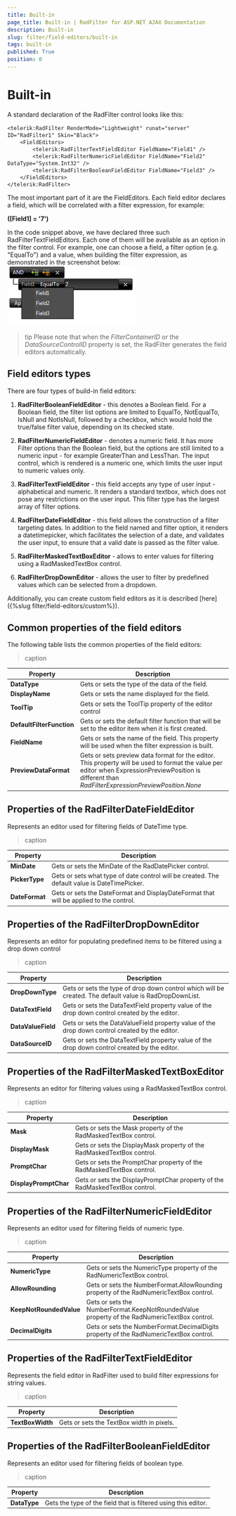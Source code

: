 ```yaml
---
title: Built-in
page_title: Built-in | RadFilter for ASP.NET AJAX Documentation
description: Built-in
slug: filter/field-editors/built-in
tags: built-in
published: True
position: 0
---
```


# Built-in



A standard declaration of the RadFilter control looks like this:

````ASPNET
<telerik:RadFilter RenderMode="Lightweight" runat="server" ID="RadFilter1" Skin="Black">
    <FieldEditors>
        <telerik:RadFilterTextFieldEditor FieldName="Field1" />
        <telerik:RadFilterNumericFieldEditor FieldName="Field2" DataType="System.Int32" />
        <telerik:RadFilterBooleanFieldEditor FieldName="Field3" />
    </FieldEditors>
</telerik:RadFilter>
````



The most important part of it are the FieldEditors. Each field editor declares a field, which will be correlated with a filter expression, for example:

**([Field1] = '7')**

In the code snippet above, we have declared three such RadFilterTextFieldEditors. Each one of them will be available as an option in the filter control. For example, one can choose a field, a filter option (e.g. "EqualTo") and a value, when building the filter expression, as demonstrated in the screenshot below:
![Filter expression](images/filter_expression.png)

>tip Please note that when the *FilterContainerID* or the *DataSourceControlID* property is set, the RadFilter generates the field editors automatically.
>


## Field editors types

There are four types of build-in field editors:

1. **RadFilterBooleanFieldEditor** - this denotes a Boolean field. For a Boolean field, the filter list options are limited to EqualTo, NotEqualTo, IsNull and NotIsNull, followed by a checkbox, which would hold the true/false filter value, depending on its checked state.

1. **RadFilterNumericFieldEditor** - denotes a numeric field. It has more Filter options than the Boolean field, but the options are still limited to a numeric input - for example GreaterThan and LessThan. The input control, which is rendered is a numeric one, which limits the user input to numeric values only.

1. **RadFilterTextFieldEditor** - this field accepts any type of user input - alphabetical and numeric. It renders a standard textbox, which does not pose any restrictions on the user input. This filter type has the largest array of filter options.

1. **RadFilterDateFieldEditor** - this field allows the construction of a filter targeting dates. In addition to the field named and filter option, it renders a datetimepicker, which facilitates the selection of a date, and validates the user input, to ensure that a valid date is passed as the filter value.

1. **RadFilterMaskedTextBoxEditor** - allows to enter values for filtering using a RadMaskedTextBox control.

1. **RadFilterDropDownEditor** - allows the user to filter by predefined values which can be selected from a dropdown.

Additionally, you can create custom field editors as it is described [here]({%slug filter/field-editors/custom%}).

## Common properties of the field editors

The following table lists the common properties of the field editors:


>caption  

|  **Property**  |  **Description**  |
| ------ | ------ |
| **DataType** |Gets or sets the type of the data of the field.|
| **DisplayName** |Gets or sets the name displayed for the field.|
| **ToolTip** |Gets or sets the ToolTip property of the editor control|
| **DefaultFilterFunction** |Gets or sets the default filter function that will be set to the editor item when it is first created.|
| **FieldName** |Gets or sets the name of the field. This property will be used when the filter expression is built.|
| **PreviewDataFormat** |Gets or sets preview data format for the editor. This property will be used to format the value per editor when ExpressionPreviewPosition is different than *RadFilterExpressionPreviewPosition.None* |

## Properties of the RadFilterDateFieldEditor

Represents an editor used for filtering fields of DateTime type.


>caption  

|  **Property**  |  **Description**  |
| ------ | ------ |
| **MinDate** |Gets or sets the MinDate of the RadDatePicker control.|
| **PickerType** |Gets or sets what type of date control will be created. The default value is DateTimePicker.|
| **DateFormat** |Gets or sets the DateFormat and DisplayDateFormat that will be applied to the control.|

## Properties of the RadFilterDropDownEditor

Represents an editor for populating predefined items to be filtered using a drop down control


>caption  

|  **Property**  |  **Description**  |
| ------ | ------ |
| **DropDownType** |Gets or sets the type of drop down control which will be created. The default value is RadDropDownList.|
| **DataTextField** |Gets or sets the DataTextField property value of the drop down control created by the editor.|
| **DataValueField** |Gets or sets the DataValueField property value of the drop down control created by the editor.|
| **DataSourceID** |Gets or sets the DataTextField property value of the drop down control created by the editor.|

## Properties of the RadFilterMaskedTextBoxEditor

Represents an editor for filtering values using a RadMaskedTextBox control.


>caption  

|  **Property**  |  **Description**  |
| ------ | ------ |
| **Mask** |Gets or sets the Mask property of the RadMaskedTextBox control.|
| **DisplayMask** |Gets or sets the DisplayMask property of the RadMaskedTextBox control.|
| **PromptChar** |Gets or sets the PromptChar property of the RadMaskedTextBox control.|
| **DisplayPromptChar** |Gets or sets the DisplayPromptChar property of the RadMaskedTextBox control.|

## Properties of the RadFilterNumericFieldEditor

Represents an editor used for filtering fields of numeric type.


>caption  

|  **Property**  |  **Description**  |
| ------ | ------ |
| **NumericType** |Gets or sets the NumericType property of the RadNumericTextBox control.|
| **AllowRounding** |Gets or sets the NumberFormat.AllowRounding property of the RadNumericTextBox control.|
| **KeepNotRoundedValue** |Gets or sets the NumberFormat.KeepNotRoundedValue property of the RadNumericTextBox control.|
| **DecimalDigits** |Gets or sets the NumberFormat.DecimalDigits property of the RadNumericTextBox control.|

## Properties of the RadFilterTextFieldEditor

Represents the field editor in RadFilter used to build filter expressions for string values.


>caption  

|  **Property**  |  **Description**  |
| ------ | ------ |
| **TextBoxWidth** |Gets or sets the TextBox width in pixels.|

## Properties of the RadFilterBooleanFieldEditor

Represents an editor used for filtering fields of boolean type.


>caption  

|  **Property**  |  **Description**  |
| ------ | ------ |
| **DataType** |Gets the type of the field that is filtered using this editor.|
